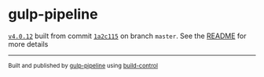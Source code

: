 # gulp-pipeline

[`v4.0.12`](../../releases/tag/v4.0.12) built from commit [`1a2c115`](../../commit/1a2c1152b18e544ba9a3b17e210c6c59ef132e3a) on branch `master`. See the [README](../..) for more details

---
<sup>Built and published by [gulp-pipeline](https://github.com/alienfast/gulp-pipeline) using [build-control](https://github.com/alienfast/build-control)</sup>
